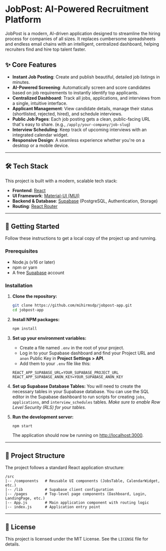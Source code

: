 # JobPost: AI-Powered Recruitment Platform

JobPost is a modern, AI-driven application designed to streamline the hiring process for companies of all sizes. It replaces cumbersome spreadsheets and endless email chains with an intelligent, centralized dashboard, helping recruiters find and hire top talent faster.

## ✨ Core Features

  * **Instant Job Posting**: Create and publish beautiful, detailed job listings in minutes.
  * **AI-Powered Screening**: Automatically screen and score candidates based on job requirements to instantly identify top applicants.
  * **Centralized Dashboard**: Track all jobs, applications, and interviews from a single, intuitive interface.
  * **Applicant Management**: View candidate details, manage their status (shortlisted, rejected, hired), and schedule interviews.
  * **Public Job Pages**: Each job posting gets a clean, public-facing URL that's easy to share. (e.g., `/apply/your-company/job-slug`)
  * **Interview Scheduling**: Keep track of upcoming interviews with an integrated calendar widget.
  * **Responsive Design**: A seamless experience whether you're on a desktop or a mobile device.

-----

## 🛠️ Tech Stack

This project is built with a modern, scalable tech stack:

  * **Frontend**: [React](https://reactjs.org/)
  * **UI Framework**: [Material-UI (MUI)](https://mui.com/)
  * **Backend & Database**: [Supabase](https://supabase.io/) (PostgreSQL, Authentication, Storage)
  * **Routing**: [React Router](https://reactrouter.com/)

-----

## 🚀 Getting Started

Follow these instructions to get a local copy of the project up and running.

### Prerequisites

  * Node.js (v16 or later)
  * npm or yarn
  * A free [Supabase](https://supabase.io/) account

### Installation

1.  **Clone the repository:**

    ```sh
    git clone https://github.com/mihirmsdp/jobpost-app.git
    cd jobpost-app
    ```

2.  **Install NPM packages:**

    ```sh
    npm install
    ```

3.  **Set up your environment variables:**

      * Create a file named `.env` in the root of your project.
      * Log in to your Supabase dashboard and find your Project URL and `anon` Public Key in **Project Settings \> API**.
      * Add them to your `.env` file like this:

    <!-- end list -->

    ```env
    REACT_APP_SUPABASE_URL=YOUR_SUPABASE_PROJECT_URL
    REACT_APP_SUPABASE_ANON_KEY=YOUR_SUPABASE_ANON_KEY
    ```

4.  **Set up Supabase Database Tables:**
    You will need to create the necessary tables in your Supabase database. You can use the SQL editor in the Supabase dashboard to run scripts for creating `jobs`, `applications`, and `interview_schedules` tables. *Make sure to enable Row Level Security (RLS) for your tables.*

5.  **Run the development server:**

    ```sh
    npm start
    ```

    The application should now be running on [http://localhost:3000](https://www.google.com/search?q=http://localhost:3000).

-----

## 📁 Project Structure

The project follows a standard React application structure:

```
/src
|-- /components   # Reusable UI components (JobsTable, CalendarWidget, etc.)
|-- /lib          # Supabase client configuration
|-- /pages        # Top-level page components (Dashboard, Login, LandingPage, etc.)
|-- App.js        # Main application component with routing logic
|-- index.js      # Application entry point
```

-----

## 📄 License

This project is licensed under the MIT License. See the `LICENSE` file for details.